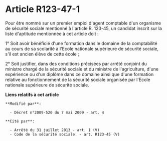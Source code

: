 # Article R123-47-1

Pour être nommé sur un premier emploi d'agent comptable d'un organisme de sécurité sociale mentionné à l'article R. 123-45,
un candidat inscrit sur la liste d'aptitude mentionnée à cet article doit : 

1° Soit avoir bénéficié d'une formation dans le domaine de la comptabilité au cours de sa scolarité à l'Ecole nationale
supérieure de sécurité sociale, s'il est ancien élève de cette école ; 

2° Soit justifier, dans des conditions précisées par arrêté conjoint du ministre chargé de la sécurité sociale et du ministre
de l'agriculture, d'une expérience ou d'un diplôme dans ce domaine ainsi que d'une formation relative au fonctionnement de la
sécurité sociale organisée par l'Ecole nationale supérieure de sécurité sociale.

**Liens relatifs à cet article**

	**Modifié par**:

	  - Décret n°2009-520 du 7 mai 2009 - art. 4

	**Cité par**:

	  - Arrêté du 31 juillet 2013 - art. 1 (V)
	  - Code de la sécurité sociale. - art. R123-45 (V)
